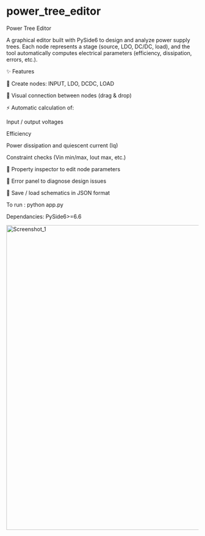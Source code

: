 # power_tree_editor

Power Tree Editor

A graphical editor built with PySide6 to design and analyze power supply trees.
Each node represents a stage (source, LDO, DC/DC, load), and the tool automatically computes electrical parameters (efficiency, dissipation, errors, etc.).

✨ Features

🔌 Create nodes: INPUT, LDO, DCDC, LOAD

🔗 Visual connection between nodes (drag & drop)

⚡ Automatic calculation of:

Input / output voltages

Efficiency

Power dissipation and quiescent current (Iq)

Constraint checks (Vin min/max, Iout max, etc.)

📝 Property inspector to edit node parameters

🚨 Error panel to diagnose design issues

💾 Save / load schematics in JSON format

To run : python app.py

Dependancies: PySide6>=6.6

<img width="1919" height="798" alt="Screenshot_1" src="https://github.com/user-attachments/assets/f64d013e-f2a6-4669-b49b-d41589ce20c1" />
